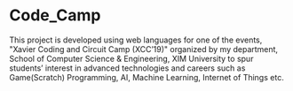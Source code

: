 # Code_Camp

This project is developed using web languages for one of the events, "Xavier Coding and Circuit Camp (XCC’19)" organized by my department, School of Computer Science & Engineering, XIM University to spur students’ interest in advanced technologies and careers such as Game(Scratch) Programming, AI, Machine Learning, Internet of Things etc.
